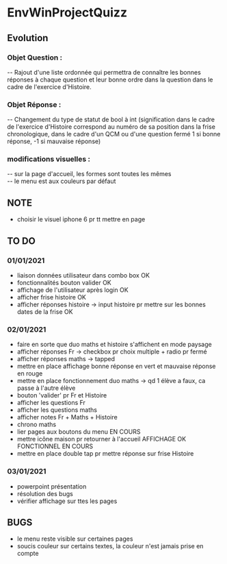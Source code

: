 # EnvWinProjectQuizz

## Evolution

### Objet Question :

-- Rajout d'une liste ordonnée qui permettra de connaître les bonnes réponses à chaque question et leur bonne ordre dans la question dans le cadre de l'exercice d'Histoire.

### Objet Réponse :

-- Changement du type de statut de bool à int (signification dans le cadre de l'exercice d'Histoire correspond au numéro de sa position dans la frise chronologique, dans le cadre d'un QCM ou d'une question fermé 1 si bonne réponse, -1 si mauvaise réponse)

### modifications visuelles :
-- sur la page d'accueil, les formes sont toutes les mêmes  
-- le menu est aux couleurs par défaut


## NOTE
- choisir le visuel iphone 6 pr tt mettre en page

## TO DO
### 01/01/2021
- liaison données utilisateur dans combo box OK
- fonctionnalités bouton valider OK
- affichage de l'utilisateur après login OK
- afficher frise histoire OK
- afficher réponses histoire -> input histoire pr mettre sur les bonnes dates de la frise OK

### 02/01/2021
- faire en sorte que duo maths et histoire s'affichent en mode paysage
- afficher réponses Fr -> checkbox pr choix multiple + radio pr fermé
- afficher réponses maths -> tapped
- mettre en place affichage bonne réponse en vert et mauvaise réponse en rouge
- mettre en place fonctionnement duo maths -> qd 1 élève a faux, ca passe à l'autre élève
- bouton 'valider' pr Fr et Histoire
- afficher les questions Fr
- afficher les questions maths
- afficher notes Fr + Maths + Histoire
- chrono maths
- lier pages aux boutons du menu EN COURS
- mettre icône maison pr retourner à l'accueil AFFICHAGE OK FONCTIONNEL EN COURS
- mettre en place double tap pr mettre réponse sur frise Histoire

### 03/01/2021
- powerpoint présentation
- résolution des bugs
- vérifier affichage sur ttes les pages

## BUGS
- le menu reste visible sur certaines pages
- soucis couleur sur certains textes, la couleur n'est jamais prise en compte
